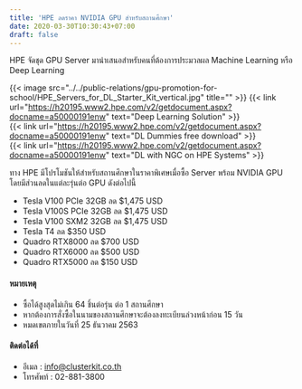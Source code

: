 ```yaml
---
title: 'HPE ลดราคา NVIDIA GPU สำหรับสถานศึกษา'
date: 2020-03-30T10:30:43+07:00
draft: false
---
```


HPE จัดชุด GPU Server มานำเสนอสำหรับคนที่ต้องการประมวลผล Machine Learning หรือ Deep Learning
<!--more--> 

{{< image src="../../public-relations/gpu-promotion-for-school/HPE_Servers_for_DL_Starter_Kit_vertical.jpg" title="" >}}
{{< link url="https://h20195.www2.hpe.com/v2/getdocument.aspx?docname=a50000191enw" text="Deep Learning Solution" >}} <br>
{{< link url="https://h20195.www2.hpe.com/v2/getdocument.aspx?docname=a50000191enw" text="DL Dummies free download" >}} <br>
{{< link url="https://h20195.www2.hpe.com/v2/getdocument.aspx?docname=a50000191enw" text="DL with NGC on HPE Systems" >}}

ทาง HPE มีโปรโมชันให้สำหรับสถานศึกษาในราคาพิเศษเมื่อซื้อ Server พร้อม NVIDIA GPU โดยมีส่วนลดในแต่ละรุ่นต่อ GPU ดังต่อไปนี้

- Tesla V100 PCIe 32GB ลด $1,475 USD
- Tesla V100S PCIe 32GB ลด $1,475 USD
- Tesla V100 SXM2 32GB ลด $1,475 USD
- Tesla T4 ลด $350 USD
- Quadro RTX8000 ลด $700 USD
- Quadro RTX6000 ลด $500 USD
- Quadro RTX5000 ลด $150 USD

#### หมายเหตุ

- ซื้อได้สูงสุดไม่เกิน 64 ชิ้นต่อรุ่น ต่อ 1 สถานศึกษา
- หากต้องการสั่งซื้อในนามของสถานศึกษาจะต้องลงทะเบียนล่วงหน้าก่อน 15 วัน
- หมดเขตภายในวันที่ 25 ธันวาคม 2563

#### ติดต่อได้ที่

- อีเมล : info@clusterkit.co.th
- โทรศัพท์ : 02-881-3800
